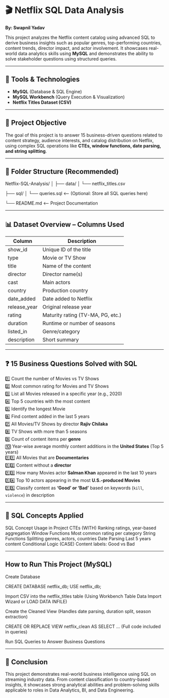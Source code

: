 # 🎬 Netflix SQL Data Analysis  
**By: Swapnil Yadav**  

This project analyzes the Netflix content catalog using advanced SQL to derive business insights such as popular genres, top-performing countries, content trends, director impact, and actor involvement. It showcases real-world data analytics skills using **MySQL** and demonstrates the ability to solve stakeholder questions using structured queries.

---

## 🧰 Tools & Technologies
- **MySQL** (Database & SQL Engine)  
- **MySQL Workbench** (Query Execution & Visualization)  
- **Netflix Titles Dataset (CSV)**  

---

## 🎯 Project Objective
The goal of this project is to answer 15 business-driven questions related to content strategy, audience interests, and catalog distribution on Netflix, using complex SQL operations like **CTEs, window functions, date parsing, and string splitting**.

---

## 📂 Folder Structure (Recommended)
Netflix-SQL-Analysis/
│
├── data/
│ └── netflix_titles.csv

├── sql/
│ └── queries.sql <-- (Optional: Store all SQL queries here)

└── README.md <-- Project Documentation

----

## 📊 Dataset Overview – Columns Used
| Column         | Description                          |
|----------------|--------------------------------------|
| show_id        | Unique ID of the title               |
| type           | Movie or TV Show                     |
| title          | Name of the content                  |
| director       | Director name(s)                     |
| cast           | Main actors                          |
| country        | Production country                   |
| date_added     | Date added to Netflix                |
| release_year   | Original release year                |
| rating         | Maturity rating (TV-MA, PG, etc.)    |
| duration       | Runtime or number of seasons         |
| listed_in      | Genre/category                       |
| description    | Short summary                        |

---

## ❓ 15 Business Questions Solved with SQL

1️⃣ Count the number of Movies vs TV Shows  
2️⃣ Most common rating for Movies and TV Shows  
3️⃣ List all Movies released in a specific year (e.g., 2020)  
4️⃣ Top 5 countries with the most content  
5️⃣ Identify the longest Movie  
6️⃣ Find content added in the last 5 years  
7️⃣ All Movies/TV Shows by director **Rajiv Chilaka**  
8️⃣ TV Shows with more than 5 seasons  
9️⃣ Count of content items per **genre**  
🔟 Year-wise average monthly content additions in the **United States** (Top 5 years)  
1️⃣1️⃣ All Movies that are **Documentaries**  
1️⃣2️⃣ Content without a **director**  
1️⃣3️⃣ How many Movies actor **Salman Khan** appeared in the last 10 years  
1️⃣4️⃣ Top 10 actors appearing in the most **U.S.-produced Movies**  
1️⃣5️⃣ Classify content as **‘Good’ or ‘Bad’** based on keywords (`kill`, `violence`) in description  

---
## 🧠 SQL Concepts Applied
SQL Concept	Usage in Project
CTEs (WITH)	Ranking ratings, year-based aggregation
Window Functions	Most common rating per category
String Functions	Splitting genres, actors, countries
Date Parsing	Last 5 years content
Conditional Logic (CASE)	Content labels: Good vs Bad

---

## How to Run This Project (MySQL)

Create Database

CREATE DATABASE netflix_db;
USE netflix_db;


Import CSV into the netflix_titles table
(Using Workbench Table Data Import Wizard or LOAD DATA INFILE)

Create the Cleaned View
(Handles date parsing, duration split, season extraction)

CREATE OR REPLACE VIEW netflix_clean AS
SELECT ... (Full code included in queries)

Run SQL Queries to Answer Business Questions

----
## 🏁 Conclusion

This project demonstrates real-world business intelligence using SQL on streaming industry data. From content classification to country-based insights, it showcases strong analytical abilities and problem-solving skills applicable to roles in Data Analytics, BI, and Data Engineering.

